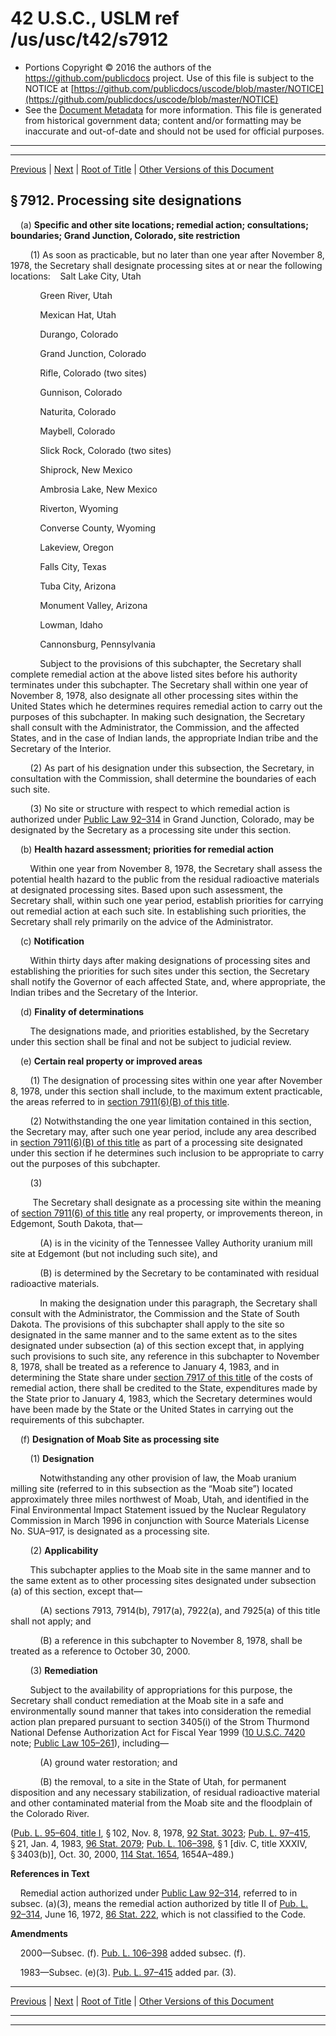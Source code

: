 ---
---

# 42 U.S.C., USLM ref /us/usc/t42/s7912

* Portions Copyright © 2016 the authors of the https://github.com/publicdocs project.
  Use of this file is subject to the NOTICE at [https://github.com/publicdocs/uscode/blob/master/NOTICE](https://github.com/publicdocs/uscode/blob/master/NOTICE)
* See the [Document Metadata](././../../../../..//README.md) for more information.
  This file is generated from historical government data; content and/or formatting may be inaccurate and out-of-date and should not be used for official purposes.

----------
----------

[Previous](./../../../../..//us/usc/t42/ch88/schI/m__us_usc_t42_s7911.md) | [Next](./../../../../..//us/usc/t42/ch88/schI/m__us_usc_t42_s7913.md) | [Root of Title](./../../../../../) | [Other Versions of this Document](https://publicdocs.github.io/go/links?ns=uslm&ref=%2Fus%2Fusc%2Ft42%2Fs7912)

## § 7912. Processing site designations

    (a) __Specific and other site locations; remedial action; consultations; boundaries; Grand Junction, Colorado, site restriction__ 

        (1) As soon as practicable, but no later than one year after November 8, 1978, the Secretary shall designate processing sites at or near the following locations:    Salt Lake City, Utah

            Green River, Utah

            Mexican Hat, Utah

            Durango, Colorado

            Grand Junction, Colorado

            Rifle, Colorado (two sites)

            Gunnison, Colorado

            Naturita, Colorado

            Maybell, Colorado

            Slick Rock, Colorado (two sites)

            Shiprock, New Mexico

            Ambrosia Lake, New Mexico

            Riverton, Wyoming

            Converse County, Wyoming

            Lakeview, Oregon

            Falls City, Texas

            Tuba City, Arizona

            Monument Valley, Arizona

            Lowman, Idaho

            Cannonsburg, Pennsylvania

            Subject to the provisions of this subchapter, the Secretary shall complete remedial action at the above listed sites before his authority terminates under this subchapter. The Secretary shall within one year of November 8, 1978, also designate all other processing sites within the United States which he determines requires remedial action to carry out the purposes of this subchapter. In making such designation, the Secretary shall consult with the Administrator, the Commission, and the affected States, and in the case of Indian lands, the appropriate Indian tribe and the Secretary of the Interior.

        (2) As part of his designation under this subsection, the Secretary, in consultation with the Commission, shall determine the boundaries of each such site.

        (3) No site or structure with respect to which remedial action is authorized under [Public Law 92–314][/us/pl/92/314] in Grand Junction, Colorado, may be designated by the Secretary as a processing site under this section.

    (b) __Health hazard assessment; priorities for remedial action__ 

        Within one year from November 8, 1978, the Secretary shall assess the potential health hazard to the public from the residual radioactive materials at designated processing sites. Based upon such assessment, the Secretary shall, within such one year period, establish priorities for carrying out remedial action at each such site. In establishing such priorities, the Secretary shall rely primarily on the advice of the Administrator.

    (c) __Notification__ 

        Within thirty days after making designations of processing sites and establishing the priorities for such sites under this section, the Secretary shall notify the Governor of each affected State, and, where appropriate, the Indian tribes and the Secretary of the Interior.

    (d) __Finality of determinations__ 

        The designations made, and priorities established, by the Secretary under this section shall be final and not be subject to judicial review.

    (e) __Certain real property or improved areas__ 

        (1) The designation of processing sites within one year after November 8, 1978, under this section shall include, to the maximum extent practicable, the areas referred to in [section 7911(6)(B) of this title][/us/usc/t42/s7911/6/B].

        (2) Notwithstanding the one year limitation contained in this section, the Secretary may, after such one year period, include any area described in [section 7911(6)(B) of this title][/us/usc/t42/s7911/6/B] as part of a processing site designated under this section if he determines such inclusion to be appropriate to carry out the purposes of this subchapter.

        (3)

         The Secretary shall designate as a processing site within the meaning of [section 7911(6) of this title][/us/usc/t42/s7911/6] any real property, or improvements thereon, in Edgemont, South Dakota, that—

            (A) is in the vicinity of the Tennessee Valley Authority uranium mill site at Edgemont (but not including such site), and

            (B) is determined by the Secretary to be contaminated with residual radioactive materials.

            In making the designation under this paragraph, the Secretary shall consult with the Administrator, the Commission and the State of South Dakota. The provisions of this subchapter shall apply to the site so designated in the same manner and to the same extent as to the sites designated under subsection (a) of this section except that, in applying such provisions to such site, any reference in this subchapter to November 8, 1978, shall be treated as a reference to January 4, 1983, and in determining the State share under [section 7917 of this title][/us/usc/t42/s7917] of the costs of remedial action, there shall be credited to the State, expenditures made by the State prior to January 4, 1983, which the Secretary determines would have been made by the State or the United States in carrying out the requirements of this subchapter.

    (f) __Designation of Moab Site as processing site__ 

        (1) __Designation__ 

            Notwithstanding any other provision of law, the Moab uranium milling site (referred to in this subsection as the “Moab site”) located approximately three miles northwest of Moab, Utah, and identified in the Final Environmental Impact Statement issued by the Nuclear Regulatory Commission in March 1996 in conjunction with Source Materials License No. SUA–917, is designated as a processing site.

        (2) __Applicability__ 

        This subchapter applies to the Moab site in the same manner and to the same extent as to other processing sites designated under subsection (a) of this section, except that—

            (A) sections 7913, 7914(b), 7917(a), 7922(a), and 7925(a) of this title shall not apply; and

            (B) a reference in this subchapter to November 8, 1978, shall be treated as a reference to October 30, 2000.

        (3) __Remediation__ 

        Subject to the availability of appropriations for this purpose, the Secretary shall conduct remediation at the Moab site in a safe and environmentally sound manner that takes into consideration the remedial action plan prepared pursuant to section 3405(i) of the Strom Thurmond National Defense Authorization Act for Fiscal Year 1999 ([10 U.S.C. 7420][/us/usc/t10/s7420] note; [Public Law 105–261][/us/pl/105/261]), including—

            (A) ground water restoration; and

            (B) the removal, to a site in the State of Utah, for permanent disposition and any necessary stabilization, of residual radioactive material and other contaminated material from the Moab site and the floodplain of the Colorado River.

([Pub. L. 95–604, title I][/us/pl/95/604/tI], § 102, Nov. 8, 1978, [92 Stat. 3023][/us/stat/92/3023]; [Pub. L. 97–415][/us/pl/97/415], § 21, Jan. 4, 1983, [96 Stat. 2079][/us/stat/96/2079]; [Pub. L. 106–398][/us/pl/106/398], § 1 \[div. C, title XXXIV, § 3403(b)\], Oct. 30, 2000, [114 Stat. 1654][/us/stat/114/1654], 1654A–489.)

 __References in Text__ 

    Remedial action authorized under [Public Law 92–314][/us/pl/92/314], referred to in subsec. (a)(3), means the remedial action authorized by title II of [Pub. L. 92–314][/us/pl/92/314], June 16, 1972, [86 Stat. 222][/us/stat/86/222], which is not classified to the Code.

 __Amendments__ 

    2000—Subsec. (f). [Pub. L. 106–398][/us/pl/106/398] added subsec. (f).

    1983—Subsec. (e)(3). [Pub. L. 97–415][/us/pl/97/415] added par. (3).

----------

[Previous](./../../../../..//us/usc/t42/ch88/schI/m__us_usc_t42_s7911.md) | [Next](./../../../../..//us/usc/t42/ch88/schI/m__us_usc_t42_s7913.md) | [Root of Title](./../../../../../) | [Other Versions of this Document](https://publicdocs.github.io/go/links?ns=uslm&ref=%2Fus%2Fusc%2Ft42%2Fs7912)

----------
----------

[/us/pl/92/314]: https://publicdocs.github.io/go/links?ns=uslm&ref=%2Fus%2Fpl%2F92%2F314
[/us/usc/t42/s7911/6/B]: https://publicdocs.github.io/go/links?ns=uslm&ref=%2Fus%2Fusc%2Ft42%2Fs7911%2F6%2FB
[/us/usc/t42/s7911/6/B]: https://publicdocs.github.io/go/links?ns=uslm&ref=%2Fus%2Fusc%2Ft42%2Fs7911%2F6%2FB
[/us/usc/t42/s7911/6]: https://publicdocs.github.io/go/links?ns=uslm&ref=%2Fus%2Fusc%2Ft42%2Fs7911%2F6
[/us/usc/t42/s7917]: https://publicdocs.github.io/go/links?ns=uslm&ref=%2Fus%2Fusc%2Ft42%2Fs7917
[/us/usc/t10/s7420]: https://publicdocs.github.io/go/links?ns=uslm&ref=%2Fus%2Fusc%2Ft10%2Fs7420
[/us/pl/105/261]: https://publicdocs.github.io/go/links?ns=uslm&ref=%2Fus%2Fpl%2F105%2F261
[/us/pl/95/604/tI]: https://publicdocs.github.io/go/links?ns=uslm&ref=%2Fus%2Fpl%2F95%2F604%2FtI
[/us/stat/92/3023]: https://publicdocs.github.io/go/links?ns=uslm&ref=%2Fus%2Fstat%2F92%2F3023
[/us/pl/97/415]: https://publicdocs.github.io/go/links?ns=uslm&ref=%2Fus%2Fpl%2F97%2F415
[/us/stat/96/2079]: https://publicdocs.github.io/go/links?ns=uslm&ref=%2Fus%2Fstat%2F96%2F2079
[/us/pl/106/398]: https://publicdocs.github.io/go/links?ns=uslm&ref=%2Fus%2Fpl%2F106%2F398
[/us/stat/114/1654]: https://publicdocs.github.io/go/links?ns=uslm&ref=%2Fus%2Fstat%2F114%2F1654
[/us/pl/92/314]: https://publicdocs.github.io/go/links?ns=uslm&ref=%2Fus%2Fpl%2F92%2F314
[/us/pl/92/314]: https://publicdocs.github.io/go/links?ns=uslm&ref=%2Fus%2Fpl%2F92%2F314
[/us/stat/86/222]: https://publicdocs.github.io/go/links?ns=uslm&ref=%2Fus%2Fstat%2F86%2F222
[/us/pl/106/398]: https://publicdocs.github.io/go/links?ns=uslm&ref=%2Fus%2Fpl%2F106%2F398
[/us/pl/97/415]: https://publicdocs.github.io/go/links?ns=uslm&ref=%2Fus%2Fpl%2F97%2F415


